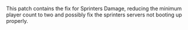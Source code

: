 This patch contains the fix for Sprinters Damage, reducing the minimum player count to two and possibly fix the sprinters servers not booting up properly.

